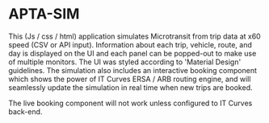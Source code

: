 # APTA-SIM


This (Js / css / html) application simulates Microtransit from trip data at x60 speed (CSV or API input). Information about each trip, vehicle, route, and day is displayed on the UI and each panel can be popped-out to make use of multiple monitors. The UI was styled according to 'Material Design' guidelines. The simulation also includes an interactive booking component which shows the power of IT Curves ERSA / ARB routing engine, and will seamlessly update the simulation in real time when new trips are booked. 

The live booking component will not work unless configured to IT Curves back-end. 
